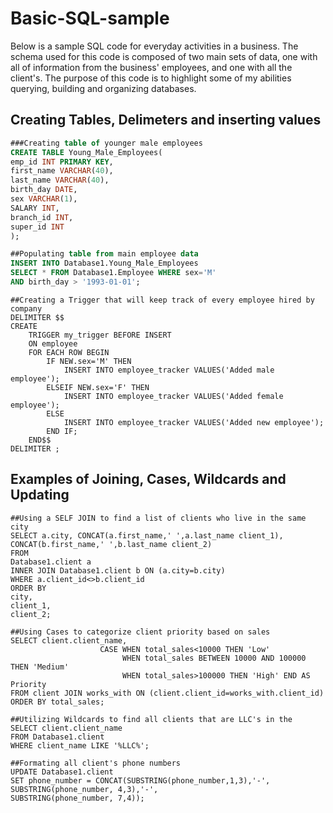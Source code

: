 # Basic-SQL-sample

Below is a sample SQL code for everyday activities in a business. The schema used for this code is composed of two main sets of data, one with all of information from the business' employees, and one with all the client's. The purpose of this code is to highlight some of my abilities querying, building and organizing databases.

## Creating Tables, Delimeters and inserting values

```sql
###Creating table of younger male employees
CREATE TABLE Young_Male_Employees(
emp_id INT PRIMARY KEY,
first_name VARCHAR(40),
last_name VARCHAR(40),
birth_day DATE,
sex VARCHAR(1),
SALARY INT,
branch_id INT,
super_id INT
);
```

```sql
##Populating table from main employee data
INSERT INTO Database1.Young_Male_Employees
SELECT * FROM Database1.Employee WHERE sex='M'
AND birth_day > '1993-01-01';
```

```mysql
##Creating a Trigger that will keep track of every employee hired by company
DELIMITER $$
CREATE
    TRIGGER my_trigger BEFORE INSERT
    ON employee 
    FOR EACH ROW BEGIN
        IF NEW.sex='M' THEN 
            INSERT INTO employee_tracker VALUES('Added male employee');
        ELSEIF NEW.sex='F' THEN
            INSERT INTO employee_tracker VALUES('Added female employee');
        ELSE 
            INSERT INTO employee_tracker VALUES('Added new employee');
        END IF;
    END$$
DELIMITER ;   
```

## Examples of Joining, Cases, Wildcards and Updating

```mysql
##Using a SELF JOIN to find a list of clients who live in the same city
SELECT a.city, CONCAT(a.first_name,' ',a.last_name client_1),
CONCAT(b.first_name,' ',b.last_name client_2)
FROM
Database1.client a
INNER JOIN Database1.client b ON (a.city=b.city)
WHERE a.client_id<>b.client_id
ORDER BY
city,
client_1,
client_2;
```

```mysql
##Using Cases to categorize client priority based on sales
SELECT client.client_name, 
                    CASE WHEN total_sales<10000 THEN 'Low'
                         WHEN total_sales BETWEEN 10000 AND 100000 THEN 'Medium'
                         WHEN total_sales>100000 THEN 'High' END AS Priority 
FROM client JOIN works_with ON (client.client_id=works_with.client_id)
ORDER BY total_sales;
```

```mysql
##Utilizing Wildcards to find all clients that are LLC's in the
SELECT client.client_name
FROM Database1.client
WHERE client_name LIKE '%LLC%';
```

```mysql
##Formating all client's phone numbers
UPDATE Database1.client
SET phone_number = CONCAT(SUBSTRING(phone_number,1,3),'-',
SUBSTRING(phone_number, 4,3),'-',
SUBSTRING(phone_number, 7,4));
```
